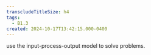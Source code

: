 ```yaml
---
transcludeTitleSize: h4
tags:
  - B1.3
created: 2024-10-17T13:42:15.000-0400
---
```

use the input-process-output model to solve problems.